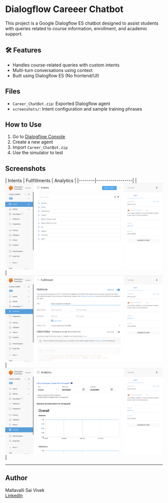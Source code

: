 #  Dialogflow Careeer Chatbot

This project is a Google Dialogflow ES chatbot designed to assist students with queries related to course information, enrollment, and academic support.

## 🛠 Features
- Handles course-related queries with custom intents
- Multi-turn conversations using context
- Built using Dialogflow ES (No frontend/UI)

##  Files
- `Career_ChatBot.zip`: Exported Dialogflow agent
- `screenshots/`: Intent configuration and sample training phrases

##  How to Use
1. Go to [Dialogflow Console](https://dialogflow.cloud.google.com)
2. Create a new agent
3. Import `Career_ChatBot.zip`
4. Use the simulator to test

##  Screenshots
| Intents | Fullfillments | Analytics |
|--------|------------------|
| ![intents](./screenshots/Intents.png) | ![Fulfillments](./screenshots/Fulfillments.png) |  ![Analytics](./screenshots/Analytics.png) |

---

##  Author
Mallavalli Sai Vivek  
[LinkedIn](https://linkedin.com/in/mallavallisaivivek)
